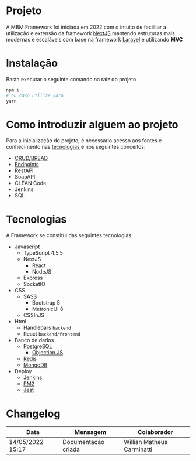 # Projeto
A MBM Framework foi iniciada em 2022 com o intuito de facilitar a utilização e extensão da framework [NextJS](https://nextjs.org/) mantendo estruturas mais modernas e escaláveis com base na framework [Laravel](https://laravel.com/) e utilizando **MVC**

# Instalação
Basta executar o seguinte comando na raiz do projeto

```bash
npm i
# ou caso utilize yarn
yarn
```

# Como introduzir alguem ao projeto
Para a inicialização do projeto, é necessario acesso aos fontes e conhecimento nas [tecnologias](?id=tecnologias) e nos seguintes conceitos:
- [CRUD/BREAD](https://developer.mozilla.org/pt-BR/docs/Glossary/CRUD)
- [Endpoints](https://pt.stackoverflow.com/questions/86399/qual-a-diferen%C3%A7a-entre-endpoint-e-api)
- [RestAPI](https://www.redhat.com/pt-br/topics/api/what-is-a-rest-api)
- SoapAPI
- CLEAN Code
- Jenkins
- SQL

# Tecnologias
A Framework se constitui das seguintes tecnologias
- Javascript
  - TypeScript 4.5.5
  - NextJS
    - React
    - NodeJS
  - Express
  - SocketIO
- CSS
  - SASS
    - Bootstrap 5
    - MetronicUI 8
  - CSSInJS
- Html
  - Handlebars `backend`
  - React `backend/frontend`
- Banco de dados
  - [PostgreSQL](https://www.postgresql.org/)
    - [Objection.JS](https://vincit.github.io/objection.js/)
  - [Redis](https://redis.io/)
  - [MongoDB](https://www.mongodb.com/)
- Deploy
  - [Jenkins](https://www.jenkins.io/)
  - [PM2](https://pm2.keymetrics.io/)
  - [Jest](https://jestjs.io/pt-BR/)

# Changelog
| Data  |  Mensagem  |  Colaborador  |
|---|---|---|
| 14/05/2022 15:17  |  Documentação criada  |  Willian Matheus Carminatti  |